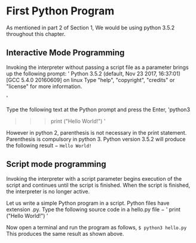 # First Python Program

As mentioned in part 2 of Section 1, We would be using python 3.5.2 throughout this chapter.

## Interactive Mode Programming
Invoking the interpreter without passing a script file as a parameter brings up the following prompt:
'
Python 3.5.2 (default, Nov 23 2017, 16:37:01)
[GCC 5.4.0 20160609] on linux
Type "help", "copyright", "credits" or "license" for more information.
>>>
'

Type the following text at the Python prompt and press the Enter,
'python3
>>> print ("Hello World!")
'

However in python 2, parenthesis is not necessary in the print statement. Parenthesis is compulsory in python 3. Python version 3.5.2 will produce the following result −
`Hello World!`


## Script mode programming

Invoking the interpreter with a script parameter begins execution of the script and continues until the script is finished. When the script is finished, the interpreter is no longer active.

Let us write a simple Python program in a script. Python files have extension .py. Type the following source code in a hello.py file −
'
print ("Hello World!")
'

Now open a terminal and run the program as follows,
`$ python3 hello.py`
This produces the same result as shown above.
